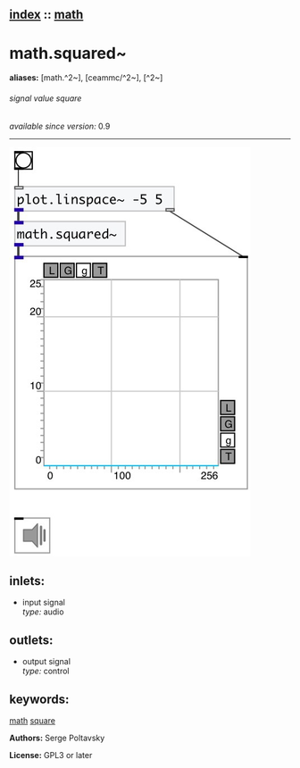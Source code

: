 [index](index.html) :: [math](category_math.html)
---

# math.squared~
**aliases:** [math.^2\~], [ceammc/^2\~], [^2\~]


###### signal value square

*available since version:* 0.9

---




[![example](../examples/img/math.squared~.jpg)](../examples/pd/math.squared~.pd)









## inlets:

* input signal<br>
_type:_ audio



## outlets:

* output signal<br>
_type:_ control



## keywords:

[math](keywords/math.html)
[square](keywords/square.html)






**Authors:** Serge Poltavsky




**License:** GPL3 or later





